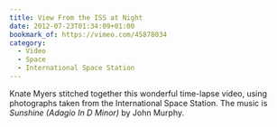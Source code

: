 ```yaml
---
title: View From the ISS at Night
date: 2012-07-23T01:34:09+01:00
bookmark_of: https://vimeo.com/45878034
category:
  - Video
  - Space
  - International Space Station
---
```

Knate Myers stitched together this wonderful time-lapse video, using photographs taken from the International Space Station. The music is <cite>Sunshine (Adagio In D Minor)</cite> by John Murphy.
